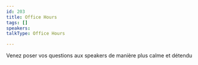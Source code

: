 ```yaml
---
id: 203
title: Office Hours
tags: []
speakers:
talkType: Office Hours

---
```


Venez poser vos questions aux speakers de manière plus calme et détendu
